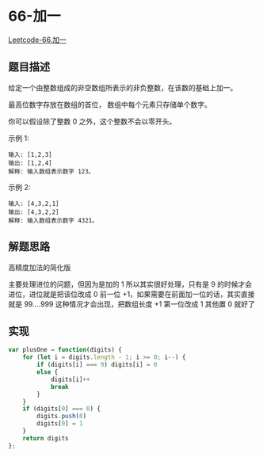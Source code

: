# 66-加一

[Leetcode-66.加一](https://leetcode-cn.com/problems/plus-one/)

## 题目描述

给定一个由整数组成的非空数组所表示的非负整数，在该数的基础上加一。

最高位数字存放在数组的首位， 数组中每个元素只存储单个数字。

你可以假设除了整数 0 之外，这个整数不会以零开头。

示例 1:

```
输入: [1,2,3]
输出: [1,2,4]
解释: 输入数组表示数字 123。
```


示例 2:

```
输入: [4,3,2,1]
输出: [4,3,2,2]
解释: 输入数组表示数字 4321。
```

## 解题思路

高精度加法的简化版

主要处理进位的问题，但因为是加的 1 所以其实很好处理，只有是 9 的时候才会进位，进位就是把该位改成 0 前一位 +1，如果需要在前面加一位的话，其实直接就是 99....999 这种情况才会出现，把数组长度 +1 第一位改成 1 其他置 0 就好了

## 实现

```javascript
var plusOne = function(digits) {
    for (let i = digits.length - 1; i >= 0; i--) {
        if (digits[i] === 9) digits[i] = 0
        else {
            digits[i]++
            break
        }
    }
    if (digits[0] === 0) {
        digits.push(0)
        digits[0] = 1
    }
    return digits
};
```

